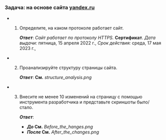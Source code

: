 ### **Задача**: на основе сайта [yandex.ru](https://dzen.ru/?yredirect=true )


* 1. Определите, на каком протоколе работает сайт.

        _**Ответ**_: _Сайт работает по протоколу HTTPS._ 
        **Сертификат**.
         _Дата выдачи:_	пятница, 15 апреля 2022 г., 
_Срок действия:_ среда, 17 мая 2023 г., 


* 2. Проанализируйте структуру страницы сайта.

      _**Ответ**_: **Cм.** _structure_analysis.png_

* 3. Внесите не менее 10 изменений на страницу с помощью инструмента разработчика и представьте скриншоты было/стало.

      _**Ответ**_: 
      
      * **_До_ Cм.** _Before_the_hanges.png_
      * **_После_ Cм.** _After_the_changes.png_


